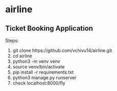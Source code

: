 # airline

<h2>Ticket Booking Application</h2>
<p>Steps:</p>
<ol>
  <li>git clone https://github.com/vchivu14/airline.git</li>
  <li>cd airline</li>
  <li>python3 -m venv venv</li>
  <li>source venv/bin/activate</li>
  <li>pip install -r requirements.txt</li>
  <li>python3 manage.py runserver</li>
  <li>check localhost:8000/fly</li>
</ol>
